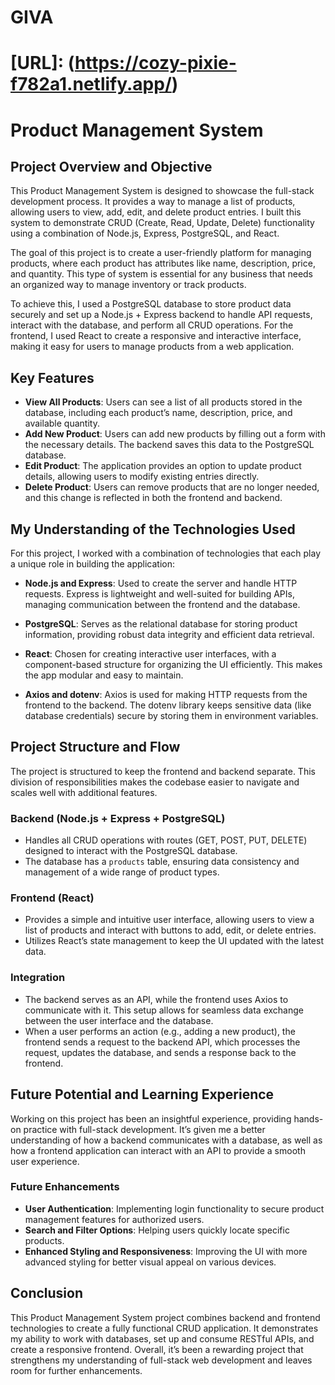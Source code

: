 # GIVA

# [URL]: (https://cozy-pixie-f782a1.netlify.app/)

# Product Management System

## Project Overview and Objective
This Product Management System is designed to showcase the full-stack development process. It provides a way to manage a list of products, allowing users to view, add, edit, and delete product entries. I built this system to demonstrate CRUD (Create, Read, Update, Delete) functionality using a combination of Node.js, Express, PostgreSQL, and React.

The goal of this project is to create a user-friendly platform for managing products, where each product has attributes like name, description, price, and quantity. This type of system is essential for any business that needs an organized way to manage inventory or track products.

To achieve this, I used a PostgreSQL database to store product data securely and set up a Node.js + Express backend to handle API requests, interact with the database, and perform all CRUD operations. For the frontend, I used React to create a responsive and interactive interface, making it easy for users to manage products from a web application.

## Key Features
- **View All Products**: Users can see a list of all products stored in the database, including each product’s name, description, price, and available quantity.
- **Add New Product**: Users can add new products by filling out a form with the necessary details. The backend saves this data to the PostgreSQL database.
- **Edit Product**: The application provides an option to update product details, allowing users to modify existing entries directly.
- **Delete Product**: Users can remove products that are no longer needed, and this change is reflected in both the frontend and backend.

## My Understanding of the Technologies Used
For this project, I worked with a combination of technologies that each play a unique role in building the application:

- **Node.js and Express**: Used to create the server and handle HTTP requests. Express is lightweight and well-suited for building APIs, managing communication between the frontend and the database.
  
- **PostgreSQL**: Serves as the relational database for storing product information, providing robust data integrity and efficient data retrieval.

- **React**: Chosen for creating interactive user interfaces, with a component-based structure for organizing the UI efficiently. This makes the app modular and easy to maintain.

- **Axios and dotenv**: Axios is used for making HTTP requests from the frontend to the backend. The dotenv library keeps sensitive data (like database credentials) secure by storing them in environment variables.

## Project Structure and Flow
The project is structured to keep the frontend and backend separate. This division of responsibilities makes the codebase easier to navigate and scales well with additional features.

### Backend (Node.js + Express + PostgreSQL)
- Handles all CRUD operations with routes (GET, POST, PUT, DELETE) designed to interact with the PostgreSQL database.
- The database has a `products` table, ensuring data consistency and management of a wide range of product types.

### Frontend (React)
- Provides a simple and intuitive user interface, allowing users to view a list of products and interact with buttons to add, edit, or delete entries.
- Utilizes React’s state management to keep the UI updated with the latest data.

### Integration
- The backend serves as an API, while the frontend uses Axios to communicate with it. This setup allows for seamless data exchange between the user interface and the database.
- When a user performs an action (e.g., adding a new product), the frontend sends a request to the backend API, which processes the request, updates the database, and sends a response back to the frontend.

## Future Potential and Learning Experience
Working on this project has been an insightful experience, providing hands-on practice with full-stack development. It’s given me a better understanding of how a backend communicates with a database, as well as how a frontend application can interact with an API to provide a smooth user experience.

### Future Enhancements
- **User Authentication**: Implementing login functionality to secure product management features for authorized users.
- **Search and Filter Options**: Helping users quickly locate specific products.
- **Enhanced Styling and Responsiveness**: Improving the UI with more advanced styling for better visual appeal on various devices.

## Conclusion
This Product Management System project combines backend and frontend technologies to create a fully functional CRUD application. It demonstrates my ability to work with databases, set up and consume RESTful APIs, and create a responsive frontend. Overall, it’s been a rewarding project that strengthens my understanding of full-stack web development and leaves room for further enhancements.


